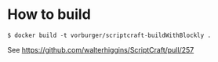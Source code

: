 # How to build

```console
$ docker build -t vorburger/scriptcraft-buildWithBlockly .
```

See https://github.com/walterhiggins/ScriptCraft/pull/257
